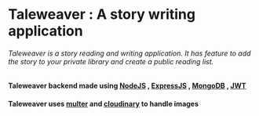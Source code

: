 # Taleweaver : A story writing application

###### Taleweaver is a story reading and writing application. It has feature to add the story to your private library and create a public reading list.

#### Taleweaver backend made using [NodeJS]("https://www.nodejs.org") , [ExpressJS]("https://expressjs.com/") , [MongoDB]("https://www.mongodb.com/docs/") , [JWT]("https://jwt.io/")

#### Taleweaver uses [multer]("https://github.com/expressjs/multer") and [cloudinary]("https://cloudinary.com/") to handle images
